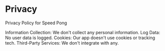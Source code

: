# Privacy
Privacy Policy for Speed Pong

Information Collection: We don't collect any personal information.
Log Data: No user data is logged.
Cookies: Our app doesn't use cookies or tracking tech.
Third-Party Services: We don't integrate with any.
